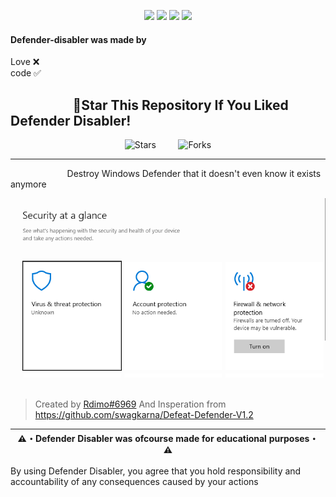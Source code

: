 <p align="center">
<img src="https://img.shields.io/github/languages/top/Rdimo/Defender-disabler?style=flat-square" </a>
<img src="https://img.shields.io/github/last-commit/Rdimo/Defender-disabler?style=flat-square" </a>
<img src="https://img.shields.io/github/stars/Rdimo/Defender-disabler?color=5ac18e&label=Stars&style=flat-square" </a>
<img src="https://img.shields.io/github/forks/Rdimo/Defender-disabler?color=5ac18e&label=Forks&style=flat-square" </a>
</p>

#### Defender-disabler was made by
Love ❌    
code ✅

## ‎ ‎ ‎ ‎ ‎ ‎ ‎ ‎ ‎ ‎ ‎ ‎ ‎ ‎ ‎ ‎ ‎ ‎ ‎ ‎ 🌟Star This Repository If You Liked Defender Disabler!

<p align="center">
 <img alt="Stars" src="https://reporoster.com/stars/dark/Rdimo/Defender-disabler" width="450">
&nbsp; &nbsp; &nbsp; &nbsp;
 <img alt="Forks" src="https://reporoster.com/forks/dark/Rdimo/Defender-disabler" width="300">
</p>

---

‎ ‎ ‎ ‎ ‎ ‎ ‎ ‎ ‎ ‎ ‎ ‎ ‎ ‎ ‎ ‎ ‎ ‎ ‎ ‎ ‎ ‎ ‎ Destroy Windows Defender that it doesn't even know it exists anymore 
<p align="center">
 <img alt="defender" src="https://raw.githubusercontent.com/Rdimo/images/master/Defender-Disabler/Screenshot%202021-10-14%20162401.png">
&nbsp; &nbsp; &nbsp; &nbsp;
</p>

> Created by [Rdimo#6969](https://rdimo.github.io/CheatAway) And Insperation from https://github.com/swagkarna/Defeat-Defender-V1.2

|⚠️・Defender Disabler was ofcourse made for educational purposes・⚠️|
|-------------------------------------------------|
By using Defender Disabler, you agree that you hold responsibility and accountability of any consequences caused by your actions
